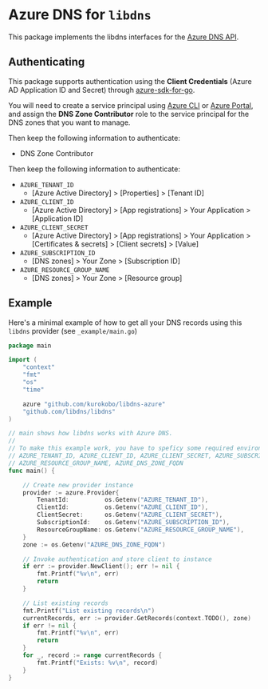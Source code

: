 # Azure DNS for `libdns`

This package implements the libdns interfaces for the [Azure DNS API](https://docs.microsoft.com/en-us/rest/api/dns/).

## Authenticating

This package supports authentication using the **Client Credentials** (Azure AD Application ID and Secret) through [azure-sdk-for-go](https://github.com/Azure/azure-sdk-for-go).

You will need to create a service principal using [Azure CLI](https://docs.microsoft.com/en-us/cli/azure/create-an-azure-service-principal-azure-cli) or [Azure Portal](https://docs.microsoft.com/en-us/azure/active-directory/develop/howto-create-service-principal-portal), and assign the **DNS Zone Contributor** role to the service principal for the DNS zones that you want to manage.

Then keep the following information to authenticate:

* DNS Zone Contributor

Then keep the following information to authenticate:

* `AZURE_TENANT_ID`
	* [Azure Active Directory] > [Properties] > [Tenant ID]
* `AZURE_CLIENT_ID`
	* [Azure Active Directory] > [App registrations] > Your Application > [Application ID]
* `AZURE_CLIENT_SECRET`
	* [Azure Active Directory] > [App registrations] > Your Application > [Certificates & secrets] > [Client secrets] > [Value]
* `AZURE_SUBSCRIPTION_ID`
	* [DNS zones] > Your Zone > [Subscription ID]
* `AZURE_RESOURCE_GROUP_NAME`
	* [DNS zones] > Your Zone > [Resource group]

## Example

Here's a minimal example of how to get all your DNS records using this `libdns` provider (see `_example/main.go`)

```go
package main

import (
	"context"
	"fmt"
	"os"
	"time"

	azure "github.com/kurokobo/libdns-azure"
	"github.com/libdns/libdns"
)

// main shows how libdns works with Azure DNS.
//
// To make this example work, you have to speficy some required environment variables:
// AZURE_TENANT_ID, AZURE_CLIENT_ID, AZURE_CLIENT_SECRET, AZURE_SUBSCRIPTION_ID,
// AZURE_RESOURCE_GROUP_NAME, AZURE_DNS_ZONE_FQDN
func main() {

	// Create new provider instance
	provider := azure.Provider{
		TenantId:          os.Getenv("AZURE_TENANT_ID"),
		ClientId:          os.Getenv("AZURE_CLIENT_ID"),
		ClientSecret:      os.Getenv("AZURE_CLIENT_SECRET"),
		SubscriptionId:    os.Getenv("AZURE_SUBSCRIPTION_ID"),
		ResourceGroupName: os.Getenv("AZURE_RESOURCE_GROUP_NAME"),
	}
	zone := os.Getenv("AZURE_DNS_ZONE_FQDN")

	// Invoke authentication and store client to instance
	if err := provider.NewClient(); err != nil {
		fmt.Printf("%v\n", err)
		return
	}

	// List existing records
	fmt.Printf("List existing records\n")
	currentRecords, err := provider.GetRecords(context.TODO(), zone)
	if err != nil {
		fmt.Printf("%v\n", err)
		return
	}
	for _, record := range currentRecords {
		fmt.Printf("Exists: %v\n", record)
	}
}
```

